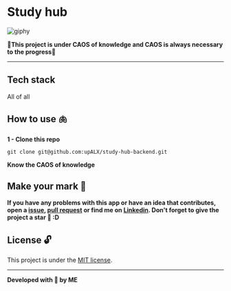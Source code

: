 # Study hub 


![giphy](https://github.com/upALX/All-Assets/blob/main/on-mvp.webp)


🎇**This project is under CAOS of knowledge and CAOS is always necessary to the progress**🎇

---


## Tech stack
All of all


## How to use 🫁


**1 - Clone this repo**
```
git clone git@github.com:upALX/study-hub-backend.git
```


**Know the CAOS of knowledge**


## Make your mark :triangular_flag_on_post:   


**If you have any problems with this app or have an idea that contributes, open a [issue](https://github.com/upALX/study-hub-backend/issues), [pull request](https://github.com/upALX/study-hub-backend/pulls) or find me on [Linkedin](https://www.linkedin.com/in/alxinc/). Don't forget to give the project a star 🌟 :D**


## License :unlock:

This project is under the [MIT license](https://github.com/upALX/study-hub-backend/blob/main/LICENSE).


---


**Developed with 💜 by ME**
